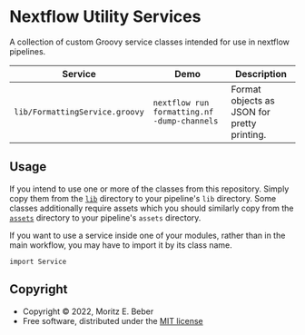# Nextflow Utility Services

A collection of custom Groovy service classes intended for use in nextflow pipelines.

| Service                        | Demo                                        | Description                                 |
| ------------------------------ | ------------------------------------------- | ------------------------------------------- |
| `lib/FormattingService.groovy` | `nextflow run formatting.nf -dump-channels` | Format objects as JSON for pretty printing. |

## Usage

If you intend to use one or more of the classes from this repository. Simply copy them from the [`lib`](lib) directory to your pipeline's `lib` directory. Some classes additionally require assets which you should similarly copy from the [`assets`](assets) directory to your pipeline's `assets` directory.

If you want to use a service inside one of your modules, rather than in the main workflow, you may have to import it by its class name.

```nextflow
import Service
```

## Copyright

-   Copyright © 2022, Moritz E. Beber
-   Free software, distributed under the [MIT license](LICENSE)
